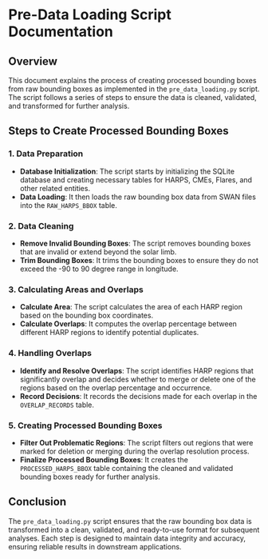 # Pre-Data Loading Script Documentation

## Overview

This document explains the process of creating processed bounding boxes from raw bounding boxes as implemented in the `pre_data_loading.py` script. The script follows a series of steps to ensure the data is cleaned, validated, and transformed for further analysis.

## Steps to Create Processed Bounding Boxes

### 1. Data Preparation

- **Database Initialization**: The script starts by initializing the SQLite database and creating necessary tables for HARPS, CMEs, Flares, and other related entities.
- **Data Loading**: It then loads the raw bounding box data from SWAN files into the `RAW_HARPS_BBOX` table.

### 2. Data Cleaning

- **Remove Invalid Bounding Boxes**: The script removes bounding boxes that are invalid or extend beyond the solar limb.
- **Trim Bounding Boxes**: It trims the bounding boxes to ensure they do not exceed the -90 to 90 degree range in longitude.

### 3. Calculating Areas and Overlaps

- **Calculate Area**: The script calculates the area of each HARP region based on the bounding box coordinates.
- **Calculate Overlaps**: It computes the overlap percentage between different HARP regions to identify potential duplicates.

### 4. Handling Overlaps

- **Identify and Resolve Overlaps**: The script identifies HARP regions that significantly overlap and decides whether to merge or delete one of the regions based on the overlap percentage and occurrence.
- **Record Decisions**: It records the decisions made for each overlap in the `OVERLAP_RECORDS` table.

### 5. Creating Processed Bounding Boxes

- **Filter Out Problematic Regions**: The script filters out regions that were marked for deletion or merging during the overlap resolution process.
- **Finalize Processed Bounding Boxes**: It creates the `PROCESSED_HARPS_BBOX` table containing the cleaned and validated bounding boxes ready for further analysis.

## Conclusion

The `pre_data_loading.py` script ensures that the raw bounding box data is transformed into a clean, validated, and ready-to-use format for subsequent analyses. Each step is designed to maintain data integrity and accuracy, ensuring reliable results in downstream applications.
